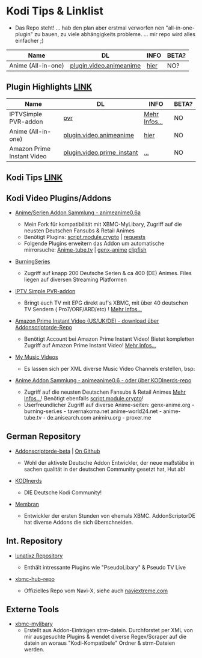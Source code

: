 Kodi Tips & Linklist
========================================

* Das Repo steht! ... hab den plan aber erstmal verworfen nen "all-in-one-plugin" zu bauen, zu viele abhängigkeits probleme.   ... mir repo wird alles einfacher ;)

| Name                       	| DL 	| INFO 	| BETA?	|
|----------------------------	|----	|------	|-----	|
| Anime (All-in-one)         	|[plugin.video.animeanime](...)    	|      	[hier](/my/kodi.md)													|  NO?	|





Plugin Highlights [LINK](my/kodi.md)
----------------------------------


| Name                       	| DL 	| INFO 	| BETA?	|
|----------------------------	|----	|------	|-----	|
| IPTVSimple PVR-addon       	|[pvr](...)    				|      	[Mehr Infos...](http://www.kodinerds.net/index.php/Thread/26042-IPTV-Simple-PVR-addon-mit-XMLTV-EPG/?pageNo=1)		|  NO 	|
| Anime (All-in-one)         	|[plugin.video.animeanime](...)    	|      	[hier](/my/kodi.md)													|  NO  	|
| Amazon Prime Instant Video 	|[plugin.video.prime_instant](...)	|	[...](http://www.kodinerds.net/index.php/Thread/43912-RELEASE-Amazon-Prime-Instant-Video-US-UK-DE/?pageNo=1)      	|  NO  	|




Kodi Tips [LINK](my/kodi.md)
----------------------------------



Kodi Video Plugins/Addons
---------------------------


  * [Anime/Serien Addon Sammlung - animeanime0.6a](https://github.com/dbiesecke/plugin.video.animeanime/releases/download/0.6a/plugin.video.animeanime-v0.6a.zip)
    - Mein Fork für kompatibilität mit XBMC-MyLibary, Zugriff auf die neusten Deutschen Fansubs & Retail Animes 
    - Benötigt Plugins:      [script.module.crypto](https://github.com/moneymaker365/xbmc-xbmcplus-plugins/blob/master/download/script.module.cryptopy/script.module.cryptopy-1.2.6.zip?raw=true) | [requests](http://mirrors.xbmc.org/addons/frodo/script.module.requests/script.module.requests-2.3.0.zip)
    - Folgende Plugins erweitern das Addon um automatische mirrorsuche: [Anime-tube.tv](https://www.dropbox.com/s/f8p90m5dvrrqkxi/plugin.video.animetube.1.2.5.zip?dl=1)  | [genx-anime](https://www.dropbox.com/s/ofvmajxr9zgtif8/plugin.video.genxanime.1.3.1.zip?dl=1) [clipfish](https://db.tt/a3IkHLe9)

  * [BurningSeries](http://www.kodinerds.net/index.php/Thread/7596-BurningSeries-AddOn-Dharma-Eden/)
    - Zugriff auf knapp 200 Deutsche Serien & ca 400 (DE) Animes. Files liegen auf diversen Streaming Platformen

    
  * [IPTV Simple PVR-addon](http://www.kodinerds.net/index.php/Thread/26042-IPTV-Simple-PVR-addon-mit-XMLTV-EPG/?pageNo=1)
    - Bringt euch TV mit EPG direkt auf's XBMC, mit über 40 deutschen TV Sendern ( Pro7/ORF/ARD/etc) !   [Mehr Infos...](http://www.kodinerds.net/index.php/Thread/26042-IPTV-Simple-PVR-addon-mit-XMLTV-EPG/?pageNo=1)

    
  * [Amazon Prime Instant Video (US/UK/DE) - download über Addonscriptorde-Repo](https://code.google.com/p/addonscriptorde-beta-repo/downloads/detail?name=repository.addonscriptorde-beta.zip&can=2&q=)
    - Benötigt Account bei Amazon Prime Instant Video! Bietet kompletten Zugriff auf Amazon Prime Instant Video! [Mehr Infos...](http://www.kodinerds.net/index.php/Thread/43912-RELEASE-Amazon-Prime-Instant-Video-US-UK-DE/?pageNo=1)

  * [My Music Videos](http://ftp.gnome.org/mirror/addons.superrepo.org/v5/addons/plugin.video.my_music_tv/plugin.video.my_music_tv-1.0.6.zip)
    * Es lassen sich per XML diverse Music Video Channels erstellen, bsp:
    
      <channel thumb="THUMB_URL" shuffled="no" unwatched="yes">
	  <entry title="VEVO: Top20 Today" type="vevo:charts" limit="20" cache="1" value="all:MostViewedToday" />
      </channel>
    
    
    
  * [Anime Addon Sammlung - animeanime0.6 - oder über KODInerds-repo](https://www.dropbox.com/s/t3b2anc1bckazl0/plugin.video.animeanime.0.6.0.zip?dl=1)
    - Zugriff auf die neusten Deutschen Fansubs & Retail Animes [Mehr Infos...](http://www.kodinerds.net/index.php/Thread/43896-WIP-Anime-Addon/?postID=217019#post217019)! Benötigt ebenfalls [script.module.crypto](https://github.com/moneymaker365/xbmc-xbmcplus-plugins/blob/master/download/script.module.cryptopy/script.module.cryptopy-1.2.6.zip?raw=true)!
    - Userfreundlicher Zugriff auf diverse Anime-seiten: 
      genx-anime.org - burning-seri.es - tavernakoma.net anime-world24.net - anime-tube.tv - de.anisearch.com animiru.org - proxer.me
    
German Repository
---------------------

  * [Addonscriptorde-beta](https://code.google.com/p/addonscriptorde-beta-repo/downloads/detail?name=repository.addonscriptorde-beta.zip&can=2&q=) | [On Github](https://github.com/AddonScriptorDE?tab=repositories)
    - Wohl der aktivste Deutsche Addon Entwickler, der neue maßstäbe in sachen qualität in der deutschen Community gesetzt hat, Hut ab!
    
  * [KODInerds](http://www.kodinerds.net/index.php/Thread/30541-KODInerds-Repository/)
    - DIE Deutsche Kodi Community!
    
  * [Membran](http://code.google.com/p/membrane-xbmc-repo/downloads/detail?name=repository.membrane.xbmc-plugins.zip&can=2&q=)
    - Entwickler der ersten Stunden von ehemals XBMC. AddonScriptorDE hat diverse Addons die sich überschneiden.
    
    
Int. Repository
-------------------

  * [lunatixz Repository](https://github.com/Lunatixz/XBMC_Addons/blob/master/zips/repository.lunatixz/repository.lunatixz-1.0.zip?raw=true)
    - Enthält intressante Plugins wie "PseudoLibary" & Pseudo TV Live

  * [xbmc-hub-repo](https://offshoregit.com/xbmchub/xbmc-hub-repo/raw/master/)
    - Offizielles Repo vom Navi-X, siehe auch [naviextreme.com](http://www.navixtreme.com/)
    
    
Externe Tools
---------------

  * [xbmc-mylibary](https://code.google.com/p/xbmc-mylibrary/)
    - Erstellt aus Addon-Einträgen strm-datein. Durchforstet per XML von mir ausgesuchte Plugins & wendet diverse Regex/Scraper auf die datein an woraus "Kodi-Kompatibele" Ordner & strm-Dateien werden.
    
    
